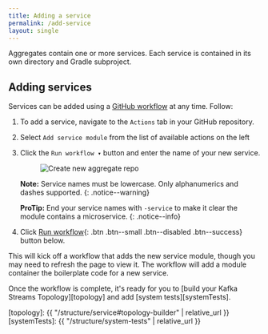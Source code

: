 ```yaml
---
title: Adding a service
permalink: /add-service
layout: single
---
```


Aggregates contain one or more services. Each service is contained in its own directory and Gradle subproject.

## Adding services

Services can be added using a [GitHub workflow][addServiceWf] at any time. Follow:

1. To add a service, navigate to the `Actions` tab in your GitHub repository.
2. Select `Add service module` from the list of available actions on the left
3. Click the `Run workflow ▾` button and enter the name of your new service.
   <figure>
     <img src="{{ '/assets/images/creek-add-service.png' | relative_url }}" alt="Create new aggregate repo">
   </figure>

   **Note:** Service names must be lowercase. Only alphanumerics and dashes supported.
   {: .notice--warning}

   **ProTip:** End your service names with `-service` to make it clear the module contains a microservice.
   {: .notice--info}
4. Click [Run workflow](){: .btn .btn--small .btn--disabled .btn--success} button below.

This will kick off a workflow that adds the new service module, though you may need to refresh the page to view it.
The workflow will add a module container the boilerplate code for a new service.

Once the workflow is complete, it's ready for you to [build your Kafka Streams Topology][topology] 
and add [system tests][systemTests].

[addServiceWf]: https://github.com/creek-service/aggregate-template/blob/main/.github/workflows/add-service.yml
[topology]: {{ "/structure/service#topology-builder" | relative_url }}
[systemTests]: {{ "/structure/system-tests" | relative_url }}

